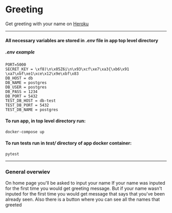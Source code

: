 # Greeting
Get greeting with your name on
[Heroku](https://flask-greeting-app-d.herokuapp.com/)
___

#### All necessary variables are stored in ***.env*** file in app top level directory
##### ***.env*** example
```
PORT=5000
SECRET_KEY = \xf8)\n\x05Z6i\n\x93\xcf\xe7\xa3{\xb6\x91 \xa7\xbf\xe1\xce\x12\x9e\xbf\x83
DB_HOST = db
DB_NAME = postgres
DB_USER = postgres
DB_PASS = 1234
DB_PORT = 5432
TEST_DB_HOST = db-test
TEST_DB_PORT = 5432
TEST_DB_NAME = postgres
```
#### To run app, in top level directory run:
```
docker-compose up
```

#### To run tests run in ***test/*** directory of app docker container:
```
pytest
```
___

### General overwiev
On home page you'll be asked to input your name
If your name was inputed for the first time you would get greeting message.
But if your name wasn't inputed for the first time you would get message that says that you've been already seen.
Also there is a button where you can see all the names that greeted

